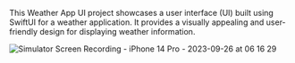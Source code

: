 This Weather App UI project showcases a user interface (UI) built using SwiftUI for a weather application. It provides a visually appealing and user-friendly design for displaying weather information. 


![Simulator Screen Recording - iPhone 14 Pro - 2023-09-26 at 06 16 29](https://github.com/Yuvanshankar45/SwiftUI-Fundamentals/assets/105915567/a9a726f7-5641-4ceb-aee3-a4a81a795ca4)
